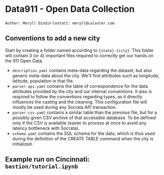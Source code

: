 # Data911 - Open Data Collection
`Author: Meryll Dindin`
`Contact: meryll@calaster.com`

## Conventions to add a new city

Start by creating a folder named according to `{state}-{city}`. This folder will contain 3 (or 4) important files required to correctly get our hands on the 911 Open Data.

* `description.yaml` contains meta-data regarding the dataset, but also generic meta-data about the city. We'll find attributes such as longitude, latitude, population in that file.
* `parser-api.yaml` contains the table of correspondence for the data attributes provided by the city and our internal conventions. It also is required to follow the conventions regarding types, as it directly influences the casting and the cleaning. This configuration file will mostly be used during any Socrata API transaction.
* `parser-csv.yaml` contains a similar table than the previous file, but for a possibly given CSV archive of that accessible database. To be defined only if the CSV is available (easier to process at once to avoid any latency bottleneck with Socrata).
* `schema.yaml` contains the SQL schema for the data, which is thus used during the definition of the CREATE TABLE command when the city is initialized.

## Example run on Cincinnati: `bastion/tutorial.ipynb`
